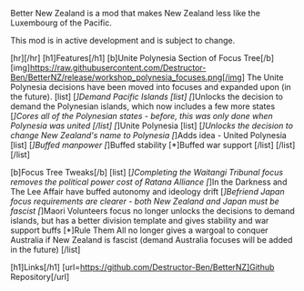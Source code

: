 Better New Zealand is a mod that makes New Zealand less like the Luxembourg of the Pacific.

This mod is in active development and is subject to change.

[hr][/hr]
[h1]Features[/h1]
[b]Unite Polynesia Section of Focus Tree[/b]
[img]https://raw.githubusercontent.com/Destructor-Ben/BetterNZ/release/workshop_polynesia_focuses.png[/img]
The Unite Polynesia decisions have been moved into focuses and expanded upon (in the future).
[list]
  [*]Demand Pacific Islands
  [list]
    [*]Unlocks the decision to demand the Polynesian islands, which now includes a few more states
    [*]Cores all of the Polynesian states - before, this was only done when Polynesia was united
  [/list]
  [*]Unite Polynesia
  [list]
    [*]Unlocks the decision to change New Zealand's name to Polynesia
    [*]Adds idea - United Polynesia
    [list]
      [*]Buffed manpower
      [*]Buffed stability
      [*]Buffed war support
    [/list]
  [/list]
[/list]

[b]Focus Tree Tweaks[/b]
[list]
  [*]Completing the Waitangi Tribunal focus removes the political power cost of Ratana Alliance
  [*]In the Darkness and The Lee Affair have buffed autonomy and ideology drift
  [*]Befriend Japan focus requirements are clearer - both New Zealand and Japan must be fascist
  [*]Maori Volunteers focus no longer unlocks the decisions to demand islands, but has a better division template and gives stability and war support buffs
  [*]Rule Them All no longer gives a wargoal to conquer Australia if New Zealand is fascist (demand Australia focuses will be added in the future)
[/list]

[h1]Links[/h1]
[url=https://github.com/Destructor-Ben/BetterNZ]Github Repository[/url]
